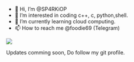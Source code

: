 - 👋 Hi, I’m @SP4RKiOP
- 👀 I’m interested in coding c++, c, python,shell.
- 🌱 I’m currently learning cloud computing.
- 📫 How to reach me @foodie69 (Telegram)
<img src="https://visitor-badge.laobi.icu/badge?page_id=SP4RKiOP" />


Updates comming soon, Do follow my git profile.
